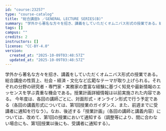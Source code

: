 ```yaml
---
id: "course:23257"
type: "course-catalog"
title: "総合講座b ／GENERAL LECTURE SERIES(B)"
summary: "学外から著名な方々を招き、講義をしていただくオムニバス形式の授業である。総合講座の性質上、社会・経済・文化など広範なテーマが取り上げられる。それぞれの分野の研究者・専門家・実務家の豊富な経験に基づく知見や最新情報のエッセンスを学ぶ貴重な機会…"
tags: []
campus: ""
credits: 2
instructors: []
license: "CC-BY-4.0"
version:
  created_at: "2025-10-09T03:48:57Z"
  updated_at: "2025-10-09T03:48:57Z"
---
```

学外から著名な方々を招き、講義をしていただくオムニバス形式の授業である。総合講座の性質上、社会・経済・文化など広範なテーマが取り上げられる。それぞれの分野の研究者・専門家・実務家の豊富な経験に基づく知見や最新情報のエッセンスを学ぶ貴重な機会である。授業計画詳細情報は以前実施された内容である。 今年度は、各回の講師ごとに、対面形式・オンライン形式で行う予定である（各回の講義形式については、第1回授業のガイダンス、また、前週までに受講者に通知を行なう）。なお、後述する「授業計画」（各回の講師と講義内容）については、改めて、第1回の授業において通知する（調整等により、間に合わない場合にも、第1回授業以後にも、受講者に通知する）。

